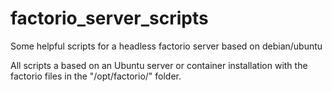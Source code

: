 # factorio_server_scripts
Some helpful scripts for a headless factorio server based on debian/ubuntu


All scripts a based on an Ubuntu server or container installation with the factorio files in the "/opt/factorio/" folder.
